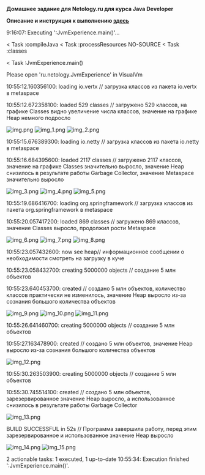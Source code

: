 **Домашнее задание для Netology.ru для курса Java Developer**

**Описание и инструкция к выполнению [здесь](https://github.com/netology-code/jd-homeworks/tree/master/jvm/README.md)**


9:16:07: Executing ':JvmExperience.main()'...

< Task :compileJava
< Task :processResources NO-SOURCE
< Task :classes

< Task :JvmExperience.main()

Please open 'ru.netology.JvmExperience' in VisualVm

10:55:12.160356100: loading io.vertx // загрузка классов из пакета io.vertx в metaspace

10:55:12.672358100: loaded 529 classes // загружено 529 классов, на графике Classes видно увеличение
числа классов, значение на графике Heap немного подросло

![img.png](img.png)
![img_1.png](img_1.png)
![img_2.png](img_2.png)

10:55:15.676389300: loading io.netty // загрузка классов из пакета io.netty в metaspace

10:55:16.684395600: loaded 2117 classes // загружено 2117 классов, значение на графике Classes значительно выросло,
значение Heap снизилось в результате работы Garbage Collector, значение Metaspace значительно выросло

![img_3.png](img_3.png)
![img_4.png](img_4.png)
![img_5.png](img_5.png)

10:55:19.686416700: loading org.springframework // загрузка классов из пакета org.springframework в metaspace

10:55:20.057417200: loaded 869 classes // загружено 869 классов, значение Classes выросло, продолжил рости Metaspace

![img_6.png](img_6.png)
![img_7.png](img_7.png)
![img_8.png](img_8.png)

10:55:23.057432600: now see heap// информационное сообщении о необходимости смотреть на загрузку в куче

10:55:23.058432700: creating 5000000 objects // создание 5 млн объектов

10:55:23.640453700: created // создано 5 млн объектов, количество классов практически не изменилось,
значение Heap выросло из-за сознания большого количества объектов

![img_9.png](img_9.png)
![img_10.png](img_10.png)
![img_11.png](img_11.png)

10:55:26.641460700: creating 5000000 objects // создание 5 млн объектов

10:55:27.163478900: created // создано 5 млн объектов,
значение Heap выросло из-за сознания большого количества объектов

![img_12.png](img_12.png)

10:55:30.263503900: creating 5000000 objects // создание 5 млн объектов

10:55:30.745514100: created // создано 5 млн объектов, зарезервированное значение Heap выросло,
а использованное снизилось в результате работы Garbage Collector

![img_13.png](img_13.png)

BUILD SUCCESSFUL in 52s // Программа завершила работу, перед этим
зарезервированное и использованное значение Heap выросло

![img_14.png](img_14.png)
![img_15.png](img_15.png)

2 actionable tasks: 1 executed, 1 up-to-date
10:55:34: Execution finished ':JvmExperience.main()'.


